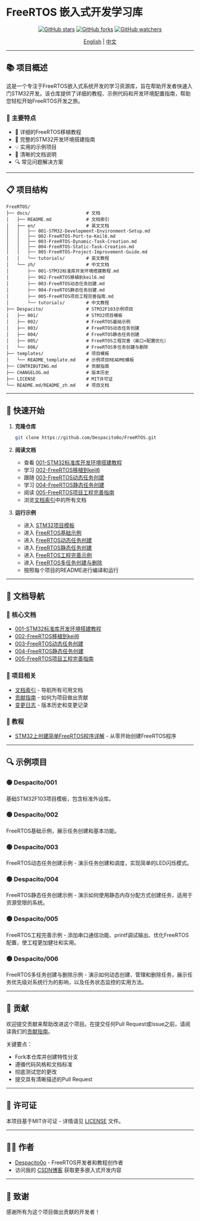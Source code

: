 # FreeRTOS 嵌入式开发学习库

<div align="center">

[![GitHub stars](https://img.shields.io/github/stars/Despacito0o/FreeRTOS.svg?style=social&label=Stars)](https://github.com/Despacito0o/FreeRTOS)
[![GitHub forks](https://img.shields.io/github/forks/Despacito0o/FreeRTOS.svg?style=social&label=Forks)](https://github.com/Despacito0o/FreeRTOS)
[![GitHub watchers](https://img.shields.io/github/watchers/Despacito0o/FreeRTOS.svg?style=social&label=Watchers)](https://github.com/Despacito0o/FreeRTOS)

[English](README.md) | [中文](README_zh.md)

</div>

---

## 📚 项目概述

这是一个专注于FreeRTOS嵌入式系统开发的学习资源库，旨在帮助开发者快速入门STM32开发。该仓库提供了详细的教程、示例代码和开发环境配置指南，帮助您轻松开始FreeRTOS开发之旅。

### 🌟 主要特点

- 📖 详细的FreeRTOS移植教程
- 🔧 完整的STM32开发环境搭建指南
- 💡 实用的示例项目
- 📝 清晰的文档说明
- 🔍 常见问题解决方案

---

## 📋 项目结构

```
FreeRTOS/
├── docs/                     # 文档
│   ├── README.md             # 文档索引
│   ├── en/                   # 英文文档
│   │   ├── 001-STM32-Development-Environment-Setup.md
│   │   ├── 002-FreeRTOS-Port-to-Keil6.md
│   │   ├── 003-FreeRTOS-Dynamic-Task-Creation.md
│   │   ├── 004-FreeRTOS-Static-Task-Creation.md
│   │   ├── 005-FreeRTOS-Project-Improvement-Guide.md
│   │   └── tutorials/        # 英文教程
│   └── zh/                   # 中文文档
│       ├── 001-STM32标准库开发环境搭建教程.md
│       ├── 002-FreeRTOS移植到keil6.md
│       ├── 003-FreeRTOS动态任务创建.md
│       ├── 004-FreeRTOS静态任务创建.md
│       ├── 005-FreeRTOS项目工程完善指南.md
│       └── tutorials/        # 中文教程
├── Despacito/                # STM32F103示例项目
│   ├── 001/                  # STM32项目模板
│   ├── 002/                  # FreeRTOS基础示例
│   ├── 003/                  # FreeRTOS动态任务创建
│   ├── 004/                  # FreeRTOS静态任务创建
│   ├── 005/                  # FreeRTOS工程完善（串口+配置优化）
│   └── 006/                  # FreeRTOS多任务创建与删除
├── templates/                # 项目模板
│   └── README_template.md    # 示例项目README模板
├── CONTRIBUTING.md           # 贡献指南
├── CHANGELOG.md              # 版本历史
├── LICENSE                   # MIT许可证
└── README.md/README_zh.md    # 项目文档
```

---

## 🚀 快速开始

1. **克隆仓库**
   ```bash
   git clone https://github.com/Despacito0o/FreeRTOS.git
   ```

2. **阅读文档**
   - 查看 [001-STM32标准库开发环境搭建教程](docs/zh/001-STM32标准库开发环境搭建教程.md)
   - 学习 [002-FreeRTOS移植到keil6](docs/zh/002-FreeRTOS移植到keil6.md)
   - 跟随 [003-FreeRTOS动态任务创建](docs/zh/003-FreeRTOS动态任务创建.md)
   - 学习 [004-FreeRTOS静态任务创建](docs/zh/004-FreeRTOS静态任务创建.md)
   - 阅读 [005-FreeRTOS项目工程完善指南](docs/zh/005-FreeRTOS项目工程完善指南.md)
   - 浏览[文档索引](docs/README.md)中的所有文档

3. **运行示例**
   - 进入 [STM32项目模板](Despacito/001)
   - 进入 [FreeRTOS基础示例](Despacito/002)
   - 进入 [FreeRTOS动态任务创建](Despacito/003)
   - 进入 [FreeRTOS静态任务创建](Despacito/004)
   - 进入 [FreeRTOS工程完善示例](Despacito/005)
   - 进入 [FreeRTOS多任务创建与删除](Despacito/006)
   - 按照每个项目的README进行编译和运行

---

## 📖 文档导航

### 📁 核心文档

- [001-STM32标准库开发环境搭建教程](docs/zh/001-STM32标准库开发环境搭建教程.md)
- [002-FreeRTOS移植到keil6](docs/zh/002-FreeRTOS移植到keil6.md)
- [003-FreeRTOS动态任务创建](docs/zh/003-FreeRTOS动态任务创建.md)
- [004-FreeRTOS静态任务创建](docs/zh/004-FreeRTOS静态任务创建.md)
- [005-FreeRTOS项目工程完善指南](docs/zh/005-FreeRTOS项目工程完善指南.md)

### 📝 项目相关

- [文档索引](docs/README.md) - 导航所有可用文档
- [贡献指南](CONTRIBUTING.md) - 如何为项目做出贡献
- [变更日志](CHANGELOG.md) - 版本历史和变更记录

### 🧠 教程

- [STM32上创建简单FreeRTOS程序详解](docs/zh/tutorials/STM32上创建简单FreeRTOS程序详解.md) - 从零开始创建FreeRTOS程序

---

## 🔍 示例项目

### 🟢 Despacito/001
基础STM32F103项目模板，包含标准外设库。

### 🟢 Despacito/002
FreeRTOS基础示例，展示任务创建和基本功能。

### 🟢 Despacito/003
FreeRTOS动态任务创建示例 - 演示任务创建和调度，实现简单的LED闪烁模式。

### 🟢 Despacito/004
FreeRTOS静态任务创建示例 - 演示如何使用静态内存分配方式创建任务，适用于资源受限的系统。

### 🟢 Despacito/005
FreeRTOS工程完善示例 - 添加串口通信功能、printf调试输出、优化FreeRTOS配置，使工程更加健壮和实用。

### 🟢 Despacito/006
FreeRTOS多任务创建与删除示例 - 演示如何动态创建、管理和删除任务，展示任务优先级对系统行为的影响，以及任务状态监控的实用方法。

---

## 🤝 贡献

欢迎提交贡献来帮助改进这个项目。在提交任何Pull Request或Issue之前，请阅读我们的[贡献指南](CONTRIBUTING.md)。

关键要点：
- Fork本仓库并创建特性分支
- 遵循代码风格和文档标准
- 彻底测试您的更改
- 提交具有清晰描述的Pull Request

---

## 📄 许可证

本项目基于MIT许可证 - 详情请见 [LICENSE](LICENSE) 文件。

---

## 👨‍💻 作者

- [Despacito0o](https://github.com/Despacito0o) - FreeRTOS开发者和教程创作者
- 访问我的 [CSDN博客](https://blog.csdn.net/supershmily) 获取更多嵌入式开发内容

---

## 🙏 致谢

感谢所有为这个项目做出贡献的开发者！ 